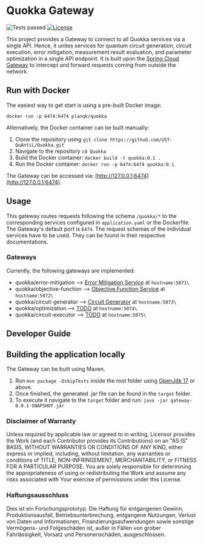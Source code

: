 # Quokka Gateway

![Tests passed](https://github.com/UST-QuAntiL/Quokka/actions/workflows/test.yml/badge.svg)
[![License](https://img.shields.io/badge/License-Apache%202.0-blue.svg)](https://opensource.org/licenses/Apache-2.0)

This project provides a Gateway to connect to all Quokka services via a single API.
Hence, it unites services for quantum circuit generation, circuit execution, error mitigation, measurement result evaluation, and parameter optimization in a single API endpoint.
It is built upon the [Spring Cloud Gateway](https://spring.io/projects/spring-cloud-gateway) to intercept and forward requests coming from outside the network.

## Run with Docker
The easiest way to get start is using a pre-built Docker image:

``docker run -p 6474:6474 planqk/quokka``


Alternatively, the Docker container can be built manually:
1. Clone the repository using ``git clone https://github.com/UST-QuAntiL/Quokka.git``
2. Navigate to the repository  ``cd Quokka``
3. Build the Docker container: ``docker build -t quokka:0.1 .``
4. Run the Docker container: ``docker run -p 6474:6474 quokka:0.1``

The Gateway can be accessed via: [http://127.0.0.1:6474](http://127.0.0.1:6474).



## Usage

This gateway routes requests following the schema ``/quokka/*`` to the corresponding services configured in ``application.yaml`` or the Dockerfile.
The Gateway's default port is `6474`.
The request schemas of the individual services have to be used. They can be found in their respective documentations.

### Gateways

Currently, the following gateways are implemented:
* quokka/error-mitigation --> [Error Mitigation Service](https://github.com/UST-QuAntiL/error-mitigation-service) at ``hostname:5071\``
* quokka/objective-function --> [Objective Function Service](https://github.com/UST-QuAntiL/objective-function-service) at ``hostname:5072\``
* quokka/circuit-generator --> [Circuit Generator](https://github.com/UST-QuAntiL/quantum-circuit-generator) at ``hostname:5073\``
* quokka/optimization --> [TODO](https://github.com/UST-QuAntiL/error-mitigation-service) at ``hostname:5074\``
* quokka/circuit-executor --> [TODO](https://github.com/UST-QuAntiL/error-mitigation-service) at ``hostname:5075\``


## Developer Guide

## Building the application locally
The Gateway can be built using Maven.

1. Run `mvn package -DskipTests` inside the root folder using [OpenJdk 17](https://openjdk.java.net/projects/jdk/17/) or above.
2. Once finished, the generated .jar file can be found in the `target` folder.
3. To execute it navigate to the `target` folder and run: `java -jar gateway-0.0.1-SNAPSHOT.jar`


### Disclaimer of Warranty
Unless required by applicable law or agreed to in writing, Licensor provides the Work (and each Contributor provides its Contributions) on an "AS IS" BASIS, WITHOUT WARRANTIES OR CONDITIONS OF ANY KIND, either express or implied, including, without limitation, any warranties or conditions of TITLE, NON-INFRINGEMENT, MERCHANTABILITY, or FITNESS FOR A PARTICULAR PURPOSE. You are solely responsible for determining the appropriateness of using or redistributing the Work and assume any risks associated with Your exercise of permissions under this License.

### Haftungsausschluss
Dies ist ein Forschungsprototyp. Die Haftung für entgangenen Gewinn, Produktionsausfall, Betriebsunterbrechung, entgangene Nutzungen, Verlust von Daten und Informationen, Finanzierungsaufwendungen sowie sonstige Vermögens- und Folgeschäden ist, außer in Fällen von grober Fahrlässigkeit, Vorsatz und Personenschäden, ausgeschlossen.
